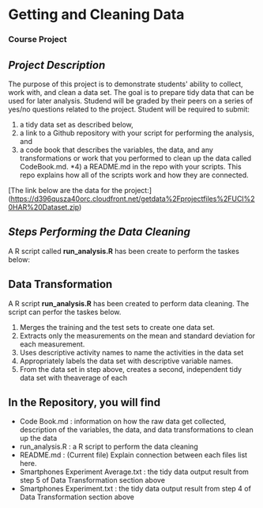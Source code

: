 # **Getting and Cleaning Data** 
### Course Project

## *Project Description*

The purpose of this project is to demonstrate students' ability to collect, work with, and clean a data set. The goal is to prepare tidy data that can be used for later analysis. Studend will be graded by their peers on a series of yes/no questions related to the project. Student will be required to submit: 

1) a tidy data set as described below, 
2) a link to a Github repository with your script for performing the analysis, and 
3) a code book that describes the variables, the data, and any transformations or work that you performed to clean up the data called CodeBook.md. 
*4) a README.md in the repo with your scripts. This repo explains how all of the scripts work and how they are connected.  


[The link below are the data for the project:]   
(https://d396qusza40orc.cloudfront.net/getdata%2Fprojectfiles%2FUCI%20HAR%20Dataset.zip) 


## *Steps Performing the Data Cleaning*

A R script called **run_analysis.R** has been create to perform the taskes below: 

## Data Transformation
A R script **run_analysis.R** has been created to perform data cleaning. The script can perfor the taskes below.

1) Merges the training and the test sets to create one data set.  
2) Extracts only the measurements on the mean and standard deviation for each measurement.   
3) Uses descriptive activity names to name the activities in the data set  
4) Appropriately labels the data set with descriptive variable names.   
5) From the data set in step above, creates a second, independent tidy data set with theaverage of each

## In the Repository, you will find 
- Code Book.md : information on how the raw data get collected, description of the variables, the data, and data transformations to clean up the data
- run_analysis.R : a R script to perform the data cleaning
- README.md : (Current file) Explain connection between each files list here.  
- Smartphones Experiment Average.txt : the tidy data output result from step 5 of Data Transformation section above
- Smartphones Experiment.txt : the tidy data output result from step 4 of Data Transformation section above